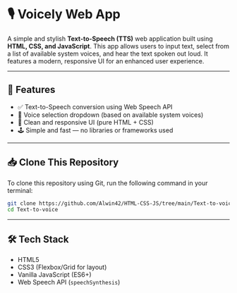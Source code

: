 # 🎙️ Voicely Web App

A simple and stylish **Text-to-Speech (TTS)** web application built using **HTML, CSS, and JavaScript**. This app allows users to input text, select from a list of available system voices, and hear the text spoken out loud. It features a modern, responsive UI for an enhanced user experience.

---

## 🚀 Features

- ✅ Text-to-Speech conversion using Web Speech API
- 🎤 Voice selection dropdown (based on available system voices)
- 🎨 Clean and responsive UI (pure HTML + CSS)
- 🕹️ Simple and fast — no libraries or frameworks used

---

## 📥 Clone This Repository

To clone this repository using Git, run the following command in your terminal:

```bash
git clone https://github.com/Alwin42/HTML-CSS-JS/tree/main/Text-to-voice
cd Text-to-voice
```
---

## 🛠️ Tech Stack

- HTML5
- CSS3 (Flexbox/Grid for layout)
- Vanilla JavaScript (ES6+)
- Web Speech API (`speechSynthesis`)

